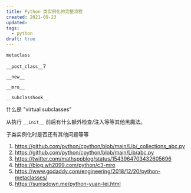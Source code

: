 ```yaml
---
title: Python 类实例化的完整流程
created: 2021-09-23
updated:
tags:
  - python
draft: true
---
```


`metaclass`

`__post_class__`?

`__new__`

`__mro__`

`__subclasshook__`

什么是 "virtual subclasses"

从执行 `__init__` 前后有什么额外检查/注入等等其他黑魔法。

子类实例化时是否还有其他问题等等

1. https://github.com/python/cpython/blob/main/Lib/_collections_abc.py
2. https://github.com/python/cpython/blob/main/Lib/abc.py
3. https://twitter.com/mathsppblog/status/1543964703432605696
4. https://blog.wh2099.com/python/c3-mro
5. https://www.godaddy.com/engineering/2018/12/20/python-metaclasses/
6. https://sunisdown.me/python-yuan-lei.html
